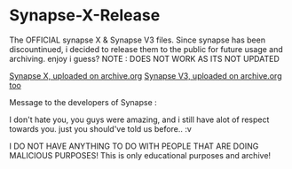 # Synapse-X-Release
The OFFICIAL synapse X &amp; Synapse V3 files. Since synapse has been discountinued, i decided to release them to the public for future usage and archiving. enjoy i guess? NOTE : DOES NOT WORK AS ITS NOT UPDATED

[Synapse X, uploaded on archive.org](https://archive.org/details/synapse-x)
[Synapse V3, uploaded on archive.org too](https://archive.org/details/synapse-v3)

Message to the developers of Synapse :

I don't hate you, you guys were amazing, and i still have alot of respect towards you. just you should've told us before.. :v 

I DO NOT HAVE ANYTHING TO DO WITH PEOPLE THAT ARE DOING MALICIOUS PURPOSES!
This is only educational purposes and archive!
